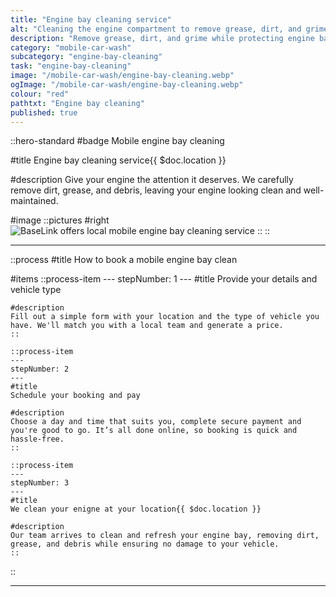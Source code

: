 ```yaml
---
title: "Engine bay cleaning service"
alt: "Cleaning the engine compartment to remove grease, dirt, and grime while protecting sensitive components"
description: "Remove grease, dirt, and grime while protecting engine bay components"
category: "mobile-car-wash"
subcategory: "engine-bay-cleaning"
task: "engine-bay-cleaning"
image: "/mobile-car-wash/engine-bay-cleaning.webp"
ogImage: "/mobile-car-wash/engine-bay-cleaning.webp"
colour: "red"
pathtxt: "Engine bay cleaning"
published: true
---
```


::hero-standard
#badge
Mobile engine bay cleaning

#title
Engine bay cleaning service{{ $doc.location }}

#description
Give your engine the attention it deserves. We carefully remove dirt, grease, and debris, leaving your engine looking clean and well-maintained.

#image
    ::pictures
    #right
    ![BaseLink offers local mobile engine bay cleaning service](/mobile-car-wash/engine-bay-cleaning.webp)
    ::
::

---

::process
#title
How to book a mobile engine bay clean

#items
    ::process-item
    ---
    stepNumber: 1
    ---
    #title
    Provide your details and vehicle type

    #description
    Fill out a simple form with your location and the type of vehicle you have. We'll match you with a local team and generate a price.
    ::
    
    ::process-item
    ---
    stepNumber: 2
    ---
    #title
    Schedule your booking and pay

    #description
    Choose a day and time that suits you, complete secure payment and you're good to go. It’s all done online, so booking is quick and hassle-free.
    ::

    ::process-item
    ---
    stepNumber: 3
    ---
    #title
    We clean your enigne at your location{{ $doc.location }}

    #description
    Our team arrives to clean and refresh your engine bay, removing dirt, grease, and debris while ensuring no damage to your vehicle.
    ::
::

---